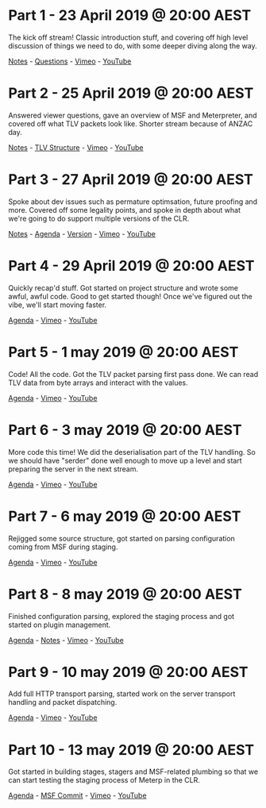 # Part 1 - 23 April 2019 @ 20:00 AEST

The kick off stream! Classic introduction stuff, and covering off high level discussion of things we need to do, with some deeper diving along the way.

[Notes](../master/streams/2019-04-23-Part-1/notes.md) - [Questions](../master/streams/2019-04-23-Part-1/questions.md) - [Vimeo](https://vimeo.com/331977092) - [YouTube](https://youtu.be/fUG2Zo-LfKQ)

# Part 2 - 25 April 2019 @ 20:00 AEST

Answered viewer questions, gave an overview of MSF and Meterpreter, and covered off what TLV packets look like. Shorter stream because of ANZAC day.

[Notes](../master/streams/2019-04-25-Part-2/notes.md) - [TLV Structure](../master/streams/2019-04-25-Part-2/tlv.md) - [Vimeo](https://vimeo.com/332426022) - [YouTube](https://youtu.be/-nUfhW5d_Nc)

# Part 3 - 27 April 2019 @ 20:00 AEST

Spoke about dev issues such as permature optimsation, future proofing and more. Covered off some legality points, and spoke in depth about what we're going to do support multiple versions of the CLR.

[Notes](../master/streams/2019-04-27-Part-3/notes.md) - [Agenda](../master/streams/2019-04-27-Part-3/agenda.md) - [Version](../master/streams/2019-04-27-Part-3/version.md) - [Vimeo](https://vimeo.com/332827701) - [YouTube](https://youtu.be/fgMdviZkew8)

# Part 4 - 29 April 2019 @ 20:00 AEST

Quickly recap'd stuff. Got started on project structure and wrote some awful, awful code. Good to get started though! Once we've figured out the vibe, we'll start moving faster.

[Agenda](../master/streams/2019-04-29-Part-4/agenda.md) - [Vimeo](https://vimeo.com/333091819) - [YouTube](https://youtu.be/xlmqqVq2Pek)

# Part 5 - 1 may 2019 @ 20:00 AEST

Code! All the code. Got the TLV packet parsing first pass done. We can read TLV data from byte arrays and interact with the values.

[Agenda](../master/streams/2019-05-01-Part-5/agenda.md) - [Vimeo](https://vimeo.com/333532147) - [YouTube](https://youtu.be/H31LdXAsC2M)

# Part 6 - 3 may 2019 @ 20:00 AEST

More code this time! We did the deserialisation part of the TLV handling. So we should have "serder" done well enough to move up a level and start preparing the server in the next stream.

[Agenda](../master/streams/2019-05-03-Part-6/agenda.md) - [Vimeo](https://vimeo.com/333959033) - [YouTube](https://youtu.be/B7byAySiK3s)

# Part 7 - 6 may 2019 @ 20:00 AEST

Rejigged some source structure, got started on parsing configuration coming from MSF during staging.

[Agenda](../master/streams/2019-05-06-Part-7/agenda.md) - [Vimeo](https://vimeo.com/334419549) - [YouTube](https://youtu.be/TowwCK1k8Dw)

# Part 8 - 8 may 2019 @ 20:00 AEST

Finished configuration parsing, explored the staging process and got started on plugin management.

[Agenda](../master/streams/2019-05-08-Part-8/agenda.md) - [Notes](../master/streams/2019-05-08-Part-8/notes.md) - [Vimeo](https://vimeo.com/334881806) - [YouTube](https://youtu.be/OPbWiG9ETI8)

# Part 9 - 10 may 2019 @ 20:00 AEST

Add full HTTP transport parsing, started work on the server transport handling and packet dispatching.

[Agenda](../master/streams/2019-05-10-Part-9/agenda.md) - [Vimeo](https://vimeo.com/335392126) - [YouTube](https://youtu.be/iUrlJOhbQl4)

# Part 10 - 13 may 2019 @ 20:00 AEST

Got started in building stages, stagers and MSF-related plumbing so that we can start testing the staging process of Meterp in the CLR.

[Agenda](../master/streams/2019-05-13-Part-10/agenda.md) - [MSF Commit](https://github.com/OJ/metasploit-framework/commit/e1441a314a57f1f469769683f6e67c897e65eca6) - [Vimeo](https://vimeo.com/335848368) - [YouTube](https://youtu.be/znsK1b2_xhI)
